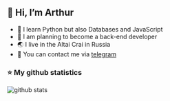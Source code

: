 ## 👋 Hi, I’m Arthur
- 🌱 I learn Python but also Databases and JavaScript
- 🌠 I am planning to become a back-end developer
- 🌏 I live in the Altai Crai in Russia
- 👀 You can contact me via [telegram](https://t.me/submitbutton)

### ⭐ My github statistics
![github stats](https://github-readme-stats.vercel.app/api?username=TheArtur128&hide_border=true&show_icons=true&hide_title=true&title_color=005afe&icon_color=005aff)


